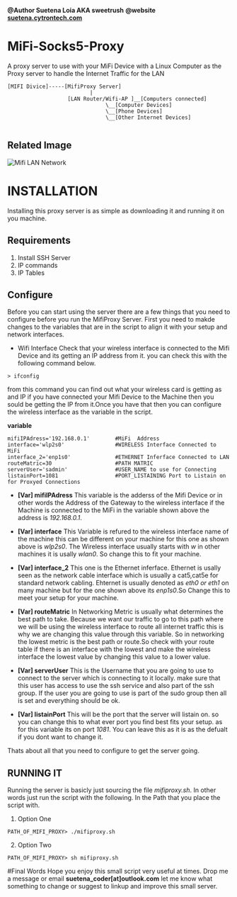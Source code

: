 
**@Author Suetena Loia AKA sweetrush**
**@website [suetena.cytrontech.com](https://suetena.cytrontech.com)**


# MiFi-Socks5-Proxy
A proxy server to use with your MiFi Device with a Linux Computer as the Proxy server to handle the Internet Traffic for the LAN

```
[MIFI Divice]-----[MifiProxy Server]
                          |
                   [LAN Router/Wifi-AP ]__[Computers connected]
                               \__[Computer Devices]
                               \__[Phone Devices]
                               \__[Other Internet Devices]
                               
```
## Related Image
![Mifi LAN Network](https://scontent-lax3-2.xx.fbcdn.net/v/t1.0-9/14600968_1792952034298170_7987836203021952011_n.jpg?oh=8fae45e2ad535a5fb79c07d696ef9401&oe=58E42A78)


# INSTALLATION 
Installing this proxy server is as simple as downloading it and running it on you machine.

## Requirements
  1. Install SSH Server
  2. IP commands 
  3. IP Tables

## Configure 
Before you can start using the server there are a few things that you need to configure before you run the MifiProxy Server. First you need to makde changes to the variables that are in the script to align it with your setup and network interfaces.

- Wifi Interface
Check that your wireless interface is connected to the Mifi Device and its getting an IP address from it. 
you can check this with the following command below.

```
> ifconfig 
```
from this command you can find out what your wireless card is getting as and IP if you have connected your Mifi Device to the Machine 
then you sould be getting the IP from it.Once you have that then you can configure the wireless interface as the variable in the script.

**variable**
```shell
mifiIPAdress='192.168.0.1'        #MiFi  Address
interface='wlp2s0'                #WIRELESS Interface Connected to MiFi
interface_2='enp1s0'              #ETHERNET Inferface Connected to LAN
routeMatric=30                    #PATH MATRIC
serverUser='sadmin'               #USER_NAME to use for Connecting
listainPort=1081                  #PORT_LISTAINING Port to Listain on for Proxyed Connections
```
- **[Var] mifiIPAdress**
This variable is the adderss of the Mifi Device or in other words the Address of the Gateway to the wireless interface if the Machine is connected to the MiFi in the variable shown above the address is _192.168.0.1_.

- **[Var] interface**
This Variable is refured to the wireless interface name of the machine this can be different on your machine for this one as shown above is _wlp2s0_. The Wireless interface usually starts with _w_ in other machines it is usally _wlan0_. So change this to fit your machine.

- **[Var] interface_2**
This one is the Ethernet inferface. Ethernet is usally seen as the network cable interface which is usually a cat5,cat5e for standard network cabling. Ehternet is usually denoted as _eth0 or eth1_ on many machine but for the one shown above its _enp1s0_.So Change this to meet your setup for your machine.

- **[Var] routeMatric**
In Networking Metric is usually what determines the best path to take. Because we want our traffic to go to this path where we will be using the wireless interface to route all internet traffic this is why we are changing this value through this variable. So in networking the lowest metric is the best path or route.So check with your route table if there is an interface with the lowest and make the wireless interface the lowest value by changing this value to a lower value.

- **[Var] serverUser**
This is the Username that you are going to use to connect to the server which is connecting to it locally. make sure that this user has access to use the ssh service and also part of the ssh group. If the user you are going to use is part of the sudo group then all is set and everything should be ok.

- **[Var] listainPort**
This will be the port that the server will listain on. so you can change this to what ever port you find best fits your setup. as for this variable its on port _1081_. You can leave this as it is as the defualt if you dont want to change it.

Thats about all that you need to configure to get the server going.

## RUNNING IT
Running the server is basicly just sourcing the file _mifiproxy.sh_. In other words just run the script with the following. In the Path that you place the script with.

1. Option One
```shell
PATH_OF_MIFI_PROXY> ./mifiproxy.sh
```

2. Option Two
```shell
PATH_OF_MIFI_PROXY> sh mifiproxy.sh
```

#Final Words
Hope you enjoy this small script very useful at times. Drop me a message or email **suetena_coder[at]outlook.com** let me know what something to change or suggest to linkup and improve this small server.
